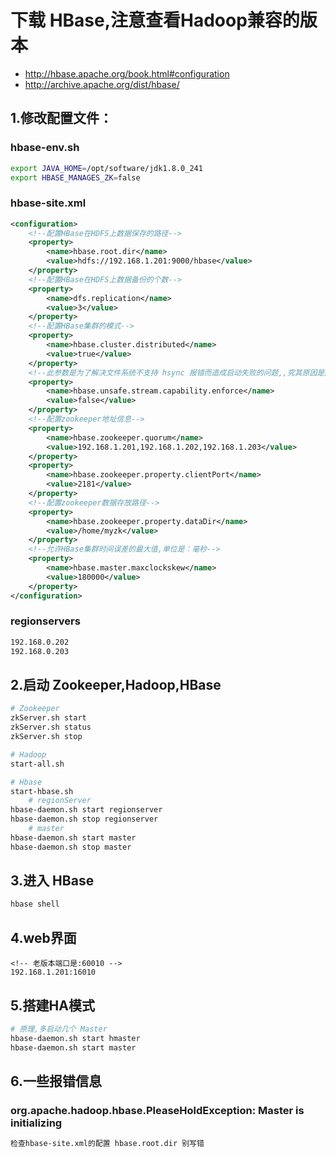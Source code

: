 # 下载 HBase,注意查看Hadoop兼容的版本
- http://hbase.apache.org/book.html#configuration
- http://archive.apache.org/dist/hbase/

## 1.修改配置文件：
### hbase-env.sh
```sh
export JAVA_HOME=/opt/software/jdk1.8.0_241
export HBASE_MANAGES_ZK=false
```
### hbase-site.xml
```xml
<configuration>
	<!--配置HBase在HDFS上数据保存的路径-->
	<property>
		<name>hbase.root.dir</name>
		<value>hdfs://192.168.1.201:9000/hbase</value>
	</property>
	<!--配置HBase在HDFS上数据备份的个数-->
	<property>
		<name>dfs.replication</name>
		<value>3</value>
	</property>
	<!--配置HBase集群的模式-->
	<property>
		<name>hbase.cluster.distributed</name>
		<value>true</value>
	</property>
	<!--此参数是为了解决文件系统不支持 hsync 报错而造成启动失败的问题,,究其原因是因为二进制版本的 HBase 编译环境是 Hadoop2.x,而 Hadoop2.x 版本不支持 hsync-->
	<property>
		<name>hbase.unsafe.stream.capability.enforce</name>
		<value>false</value>
	</property>
	<!--配置zookeeper地址信息-->
	<property>
		<name>hbase.zookeeper.quorum</name>
		<value>192.168.1.201,192.168.1.202,192.168.1.203</value>
	</property>
	<property>
		<name>hbase.zookeeper.property.clientPort</name>
		<value>2181</value>
	</property>
	<!--配置zookeeper数据存放路径-->
	<property>
		<name>hbase.zookeeper.property.dataDir</name>
		<value>/home/myzk</value>
	</property>
	<!--允许HBase集群时间误差的最大值,单位是：毫秒-->
	<property>
		<name>hbase.master.maxclockskew</name>
		<value>180000</value>
	</property>
</configuration>
```
### regionservers
```sh
192.168.0.202
192.168.0.203
```
## 2.启动 Zookeeper,Hadoop,HBase
```sh
# Zookeeper
zkServer.sh start
zkServer.sh status
zkServer.sh stop

# Hadoop
start-all.sh

# Hbase
start-hbase.sh
	# regionServer
hbase-daemon.sh start regionserver
hbase-daemon.sh stop regionserver
	# master
hbase-daemon.sh start master
hbase-daemon.sh stop master
```
## 3.进入 HBase
```sh
hbase shell
```
## 4.web界面
```http
<!-- 老版本端口是:60010 -->
192.168.1.201:16010 
```
## 5.搭建HA模式
```sh
# 原理,多启动几个 Master
hbase-daemon.sh start hmaster
hbase-daemon.sh start master
```
## 6.一些报错信息
### org.apache.hadoop.hbase.PleaseHoldException: Master is initializing
```txt
检查hbase-site.xml的配置 hbase.root.dir 别写错
```